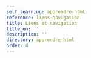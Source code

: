 ```yaml
---
self_learning: apprendre-html
reference: liens-navigation
title: Liens et navigation
title_en: ''
description: ''
directory: apprendre-html
order: 4
---
```

